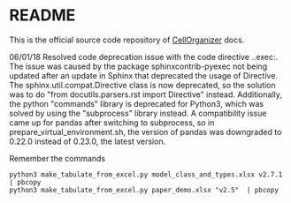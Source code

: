 # README

This is the official source code repository of [CellOrganizer](http://www.cellorganizer.org) docs.

06/01/18
Resolved code deprecation issue with the code directive ..exec:.
The issue was caused by the package sphinxcontrib-pyexec not being updated after
an update in Sphinx that deprecated the usage of Directive. 
The sphinx.util.compat.Directive class is now deprecated, so the solution was to
do "from docutils.parsers.rst import Directive" instead. 
Additionally, the python "commands" library is deprecated for Python3, which was
solved by using the "subprocess" library instead. A compatibility issue came up
for pandas after switching to subprocess, so in prepare_virtual_environment.sh,
the version of pandas was downgraded to 0.22.0 instead of 0.23.0, the latest version.

Remember the commands

```
python3 make_tabulate_from_excel.py model_class_and_types.xlsx v2.7.1 | pbcopy
python3 make_tabulate_from_excel.py paper_demo.xlsx "v2.5"  | pbcopy
```
